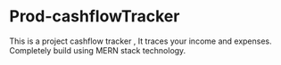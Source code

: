 # Prod-cashflowTracker
This is a project cashflow tracker , It traces your income and expenses. Completely build using MERN stack technology.
